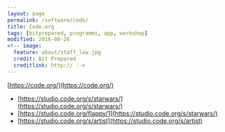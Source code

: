 ```yaml
---
layout: page
permalink: /software/code/
title: Code.org
tags: [bitprepared, programmi, app, workshop]
modified: 2016-08-26
<!-- image:
  feature: about/staff_low.jpg
  credit: Bit Prepared
  creditlink: http:// -->
---
```


[https://code.org/](https://code.org/)

* [https://studio.code.org/s/starwars/](https://studio.code.org/s/starwars/)
* [https://studio.code.org/flappy/1](https://studio.code.org/s/starwars/)
* [https://studio.code.org/s/artist](https://studio.code.org/s/artist)
